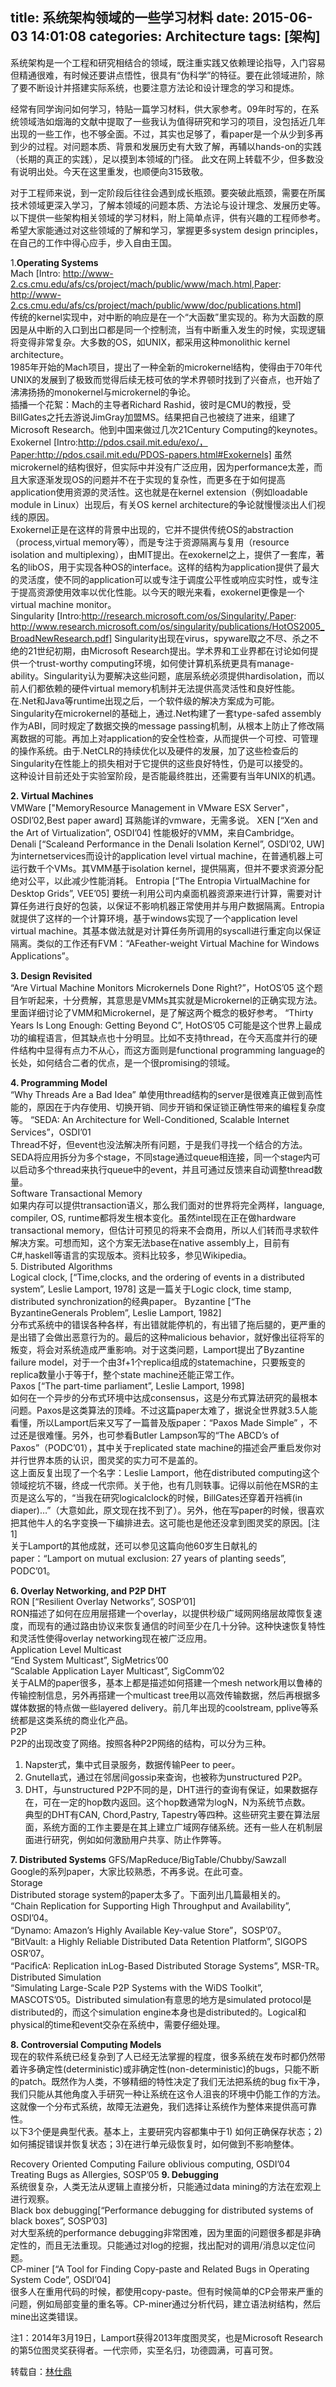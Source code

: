 title: 系统架构领域的一些学习材料
date: 2015-06-03 14:01:08
categories: Architecture
tags: [架构]
---


系统架构是一个工程和研究相结合的领域，既注重实践又依赖理论指导，入门容易但精通很难，有时候还要讲点悟性，很具有“伪科学”的特征。要在此领域进阶，除了要不断设计并搭建实际系统，也要注意方法论和设计理念的学习和提炼。

经常有同学询问如何学习，特贴一篇学习材料，供大家参考。09年时写的，在系统领域浩如烟海的文献中提取了一些我认为值得研究和学习的项目，没包括近几年出现的一些工作，也不够全面。不过，其实也足够了，看paper是一个从少到多再到少的过程。对问题本质、背景和发展历史有大致了解，再辅以hands-on的实践（长期的真正的实践），足以摸到本领域的门径。
此文在网上转载不少，但多数没有说明出处。今天在这里重发，也顺便向315致敬。

对于工程师来说，到一定阶段后往往会遇到成长瓶颈。要突破此瓶颈，需要在所属技术领域更深入学习，了解本领域的问题本质、方法论与设计理念、发展历史等。以下提供一些架构相关领域的学习材料，附上简单点评，供有兴趣的工程师参考。希望大家能通过对这些领域的了解和学习，掌握更多system design principles，在自己的工作中得心应手，步入自由王国。

1.**Operating Systems**  
Mach [Intro: http://www-2.cs.cmu.edu/afs/cs/project/mach/public/www/mach.html,Paper: http://www-2.cs.cmu.edu/afs/cs/project/mach/public/www/doc/publications.html]  
传统的kernel实现中，对中断的响应是在一个“大函数”里实现的。称为大函数的原因是从中断的入口到出口都是同一个控制流，当有中断重入发生的时候，实现逻辑将变得非常复杂。大多数的OS，如UNIX，都采用这种monolithic kernel architecture。  
1985年开始的Mach项目，提出了一种全新的microkernel结构，使得由于70年代UNIX的发展到了极致而觉得后续无枝可依的学术界顿时找到了兴奋点，也开始了沸沸扬扬的monokernel与microkernel的争论。  
插播一个花絮：Mach的主导者Richard Rashid，彼时是CMU的教授，受BillGates之托去游说JimGray加盟MS。结果把自己也被绕了进来，组建了Microsoft Research。他到中国来做过几次21Century Computing的keynotes。  
Exokernel [Intro:http://pdos.csail.mit.edu/exo/，Paper:http://pdos.csail.mit.edu/PDOS-papers.html#Exokernels]
虽然microkernel的结构很好，但实际中并没有广泛应用，因为performance太差，而且大家逐渐发现OS的问题并不在于实现的复杂性，而更多在于如何提高application使用资源的灵活性。这也就是在kernel extension（例如loadable module in Linux）出现后，有关OS kernel architecture的争论就慢慢淡出人们视线的原因。  
Exokernel正是在这样的背景中出现的，它并不提供传统OS的abstraction（process,virtual memory等），而是专注于资源隔离与复用（resource isolation and multiplexing），由MIT提出。在exokernel之上，提供了一套库，著名的libOS，用于实现各种OS的interface。这样的结构为application提供了最大的灵活度，使不同的application可以或专注于调度公平性或响应实时性，或专注于提高资源使用效率以优化性能。以今天的眼光来看，exokernel更像是一个virtual machine monitor。  
Singularity [Intro:http://research.microsoft.com/os/Singularity/,Paper: http://www.research.microsoft.com/os/singularity/publications/HotOS2005_BroadNewResearch.pdf] 
Singularity出现在virus，spyware取之不尽、杀之不绝的21世纪初期，由Microsoft Research提出。学术界和工业界都在讨论如何提供一个trust-worthy computing环境，如何使计算机系统更具有manage-ability。Singularity认为要解决这些问题，底层系统必须提供hardisolation，而以前人们都依赖的硬件virtual memory机制并无法提供高灵活性和良好性能。在.Net和Java等runtime出现之后，一个软件级的解决方案成为可能。  
Singularity在microkernel的基础上，通过.Net构建了一套type-safed assembly作为ABI，同时规定了数据交换的message passing机制，从根本上防止了修改隔离数据的可能。再加上对application的安全性检查，从而提供一个可控、可管理的操作系统。由于.NetCLR的持续优化以及硬件的发展，加了这些检查后的Singularity在性能上的损失相对于它提供的这些良好特性，仍是可以接受的。  
这种设计目前还处于实验室阶段，是否能最终胜出，还需要有当年UNIX的机遇。  

**2. Virtual Machines**  
VMWare ["MemoryResource Management in VMware ESX Server"，OSDI’02,Best paper award]
耳熟能详的vmware，无需多说。
XEN [“Xen and the Art of Virtualization”, OSDI’04]
性能极好的VMM，来自Cambridge。
Denali [“Scaleand Performance in the Denali Isolation Kernel”, OSDI’02, UW]
为internetservices而设计的application level virtual machine，在普通机器上可运行数千个VMs。其VMM基于isolation kernel，提供隔离，但并不要求资源分配绝对公平，以此减少性能消耗。
Entropia [“The Entropia VirtualMachine for Desktop Grids”, VEE’05]
要统一利用公司内桌面机器资源来进行计算，需要对计算任务进行良好的包装，以保证不影响机器正常使用并与用户数据隔离。Entropia就提供了这样的一个计算环境，基于windows实现了一个application level virtual machine。其基本做法就是对计算任务所调用的syscall进行重定向以保证隔离。类似的工作还有FVM：“AFeather-weight Virtual Machine for Windows Applications”。

**3. Design Revisited**  
 “Are Virtual Machine Monitors Microkernels Done Right?”，HotOS’05
这个题目乍听起来，十分费解，其意思是VMMs其实就是Microkernel的正确实现方法。里面详细讨论了VMM和Microkernel，是了解这两个概念的极好参考。
“Thirty Years Is Long Enough: Getting Beyond C”, HotOS’05
C可能是这个世界上最成功的编程语言，但其缺点也十分明显。比如不支持thread，在今天高度并行的硬件结构中显得有点力不从心，而这方面则是functional programming language的长处，如何结合二者的优点，是一个很promising的领域。

**4. Programming Model**  
“Why Threads Are a Bad Idea”
单使用thread结构的server是很难真正做到高性能的，原因在于内存使用、切换开销、同步开销和保证锁正确性带来的编程复杂度等。
“SEDA: An Architecture for Well-Conditioned, Scalable Internet Services”，OSDI’01  
Thread不好，但event也没法解决所有问题，于是我们寻找一个结合的方法。SEDA将应用拆分为多个stage，不同stage通过queue相连接，同一个stage内可以启动多个thread来执行queue中的event，并且可通过反馈来自动调整thread数量。  
Software Transactional Memory  
如果内存可以提供transaction语义，那么我们面对的世界将完全两样，language, compiler, OS, runtime都将发生根本变化。虽然intel现在正在做hardware transactional memory，但估计可预见的将来不会商用，所以人们转而寻求软件解决方案。可想而知，这个方案无法base在native assembly上，目前有C#,haskell等语言的实现版本。资料比较多，参见Wikipedia。  
5. Distributed Algorithms  
Logical clock, [“Time,clocks, and the ordering of events in a distributed system”, Leslie Lamport, 1978]
这是一篇关于Logic clock, time stamp, distributed synchronization的经典paper。
Byzantine [“The ByzantineGenerals Problem”, Leslie Lamport, 1982]  
分布式系统中的错误各种各样，有出错就能停机的，有出错了拖后腿的，更严重的是出错了会做出恶意行为的。最后的这种malicious behavior，就好像出征将军的叛变，将会对系统造成严重影响。对于这类问题，Lamport提出了Byzantine failure model，对于一个由3f+1个replica组成的statemachine，只要叛变的replica数量小于等于f，整个state machine还能正常工作。  
Paxos [“The part-time parliament”, Leslie Lamport, 1998]  
如何在一个异步的分布式环境中达成consensus，这是分布式算法研究的最根本问题。Paxos是这类算法的顶峰。不过这篇paper太难了，据说全世界就3.5人能看懂，所以Lamport后来又写了一篇普及版paper：“Paxos Made Simple” ，不过还是很难懂。另外，也可参看Butler Lampson写的“The ABCD’s of Paxos”（PODC’01），其中关于replicated state machine的描述会严重启发你对并行世界本质的认识，图灵奖的实力可不是盖的。  
这上面反复出现了一个名字：Leslie Lamport，他在distributed computing这个领域挖坑不辍，终成一代宗师。关于他，也有几则轶事。记得以前他在MSR的主页是这么写的，“当我在研究logicalclock的时候，BillGates还穿着开裆裤(in diaper)…”（大意如此，原文现在找不到了）。另外，他在写paper的时候，很喜欢把其他牛人的名字变换一下编排进去。这可能也是他还没拿到图灵奖的原因。[注1]  
关于Lamport的其他成就，还可以参见这篇向他60岁生日献礼的paper：“Lamport on mutual exclusion: 27 years of planting seeds”, PODC’01。

**6. Overlay Networking, and P2P DHT**  
RON [“Resilient Overlay Networks”, SOSP’01]  
RON描述了如何在应用层搭建一个overlay，以提供秒级广域网网络层故障恢复速度，而现有的通过路由协议来恢复通信的时间至少在几十分钟。这种快速恢复特性和灵活性使得overlay networking现在被广泛应用。  
Application Level Multicast  
“End System Multicast”, SigMetrics’00  
“Scalable Application Layer Multicast”, SigComm’02  
关于ALM的paper很多，基本上都是描述如何搭建一个mesh network用以鲁棒的传输控制信息，另外再搭建一个multicast tree用以高效传输数据，然后再根据多媒体数据的特点做一些layered delivery。前几年出现的coolstream, pplive等系统都是这类系统的商业化产品。  
P2P  
P2P的出现改变了网络。按照各种P2P网络的结构，可以分为三种。
1.    Napster式，集中式目录服务，数据传输Peer to peer。
2.    Gnutella式，通过在邻居间gossip来查询，也被称为unstructured P2P。
3.    DHT，与unstructured P2P不同的是，DHT进行的查询有保证，如果数据存在，可在一定的hop数内返回。这个hop数通常为logN，N为系统节点数。  
典型的DHT有CAN, Chord,Pastry, Tapestry等四种。这些研究主要在算法层面，系统方面的工作主要是在其上建立广域网存储系统。还有一些人在机制层面进行研究，例如如何激励用户共享、防止作弊等。
  
**7. Distributed Systems**
GFS/MapReduce/BigTable/Chubby/Sawzall  
Google的系列paper，大家比较熟悉，不再多说。在此可查。  
Storage  
Distributed storage system的paper太多了。下面列出几篇最相关的。  
“Chain Replication for Supporting High Throughput and Availability”, OSDI’04。  
“Dynamo: Amazon’s Highly Available Key-value Store”，SOSP’07。  
“BitVault: a Highly Reliable Distributed Data Retention Platform”, SIGOPS OSR’07。  
“PacificA: Replication inLog-Based Distributed Storage Systems”, MSR-TR。  
Distributed Simulation  
“Simulating Large-Scale P2P Systems with the WiDS Toolkit”, MASCOTS’05。Distributed simulation有意思的地方是simulated protocol是distributed的，而这个simulation engine本身也是distributed的。Logical和physical的time和event交杂在系统中，需要仔细处理。  

**8. Controversial Computing Models**  
现在的软件系统已经复杂到了人已经无法掌握的程度，很多系统在发布时都仍然带着许多确定性(deterministic)或非确定性(non-deterministic)的bugs，只能不断的patch。既然作为人类，不够精细的特性决定了我们无法把系统的bug fix干净，我们只能从其他角度入手研究一种让系统在这令人沮丧的环境中仍能工作的方法。这就像一个分布式系统，故障无法避免，我们选择让系统作为整体来提供高可靠性。  
以下3个便是典型代表。基本上，主要研究内容都集中于1) 如何正确保存状态；2)如何捕捉错误并恢复状态；3)在进行单元级恢复时，如何做到不影响整体。

Recovery Oriented Computing
Failure oblivious computing, OSDI’04
Treating Bugs as Allergies, SOSP’05
**9. Debugging**  
系统很复杂，人类无法从逻辑上直接分析，只能通过data mining的方法在宏观上进行观察。  
Black box debugging[“Performance debugging for distributed systems of black boxes”, SOSP’03]  
对大型系统的performance debugging非常困难，因为里面的问题很多都是非确定性的，而且无法重现。只能通过对log的挖掘，找出配对的调用/消息以定位问题。  
CP-miner [“A Tool for Finding Copy-paste and Related Bugs in Operating System Code”, OSDI’04]  
很多人在重用代码的时候，都使用copy-paste。但有时候简单的CP会带来严重的问题，例如局部变量的重名等。CP-miner通过分析代码，建立语法树结构，然后mine出这类错误。  

注1：2014年3月19日，Lamport获得2013年度图灵奖，也是Microsoft Research的第5位图灵奖获得者。一代宗师，实至名归，功德圆满，可喜可贺。


转载自：[林仕鼎](http://qing.blog.sina.com.cn/2244218960/85c41050330031zq.html "http://qing.blog.sina.com.cn/2244218960/85c41050330031zq.html")